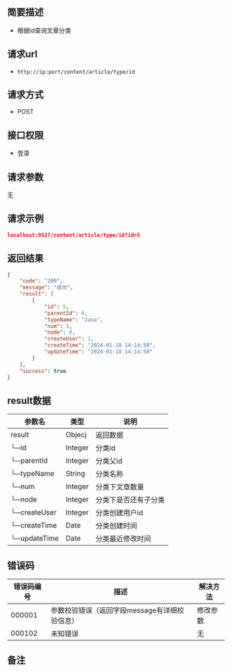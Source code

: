 ## 简要描述
- 根据id查询文章分类

## 请求url
- `http://ip:port/content/article/type/id`

## 请求方式
- POST

## 接口权限
- 登录

## 请求参数
无

## 请求示例
```json
localhost:9527/content/article/type/id?id=5
```

## 返回结果
```json
{
    "code": "200",
    "message": "成功",
    "result": [
        {
            "id": 5,
            "parentId": 0,
            "typeName": "Java",
            "num": 1,
            "node": 0,
            "createUser": 1,
            "createTime": "2024-01-18 14:14:58",
            "updateTime": "2024-01-18 14:14:58"
        }
    ],
    "success": true
}
```

## result数据
| 参数名       | 类型    | 说明                 |
| ------------ | ------- | -------------------- |
| result       | Objecj  | 返回数据             |
| └─id         | Integer | 分类id               |
| └─parentId   | Integer | 分类父id             |
| └─typeName   | String  | 分类名称             |
| └─num        | Integer | 分类下文章数量       |
| └─node       | Integer | 分类下是否还有子分类 |
| └─createUser | Integer | 分类创建用户id       |
| └─createTime | Date    | 分类创建时间         |
| └─updateTime | Date    | 分类最近修改时间     |


## 错误码
| 错误码编号 | 描述                                          | 解决方法 |
| ---------- | --------------------------------------------- | -------- |
| 000001     | 参数校验错误（返回字段message有详细校验信息） | 修改参数 |
| 000102     | 未知错误                                      | 无       |

## 备注